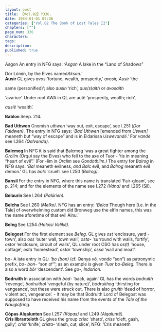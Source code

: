 ```yaml
---
layout: post
title: 【Vol.02】P336.
date: 1984-01-01 05:36
categories: ["Vol.02 The Book of Lost Tales II"]
chapters: [""]
page_num: 336
characters: 
tags: 
description: 
published: true
---
```


<p style="text-indent: 0;">
Asgon   An entry in NFG says: <I>‘Asgon </I>A lake in the “Land of Shadows”
</p>

Dor Lómin, by the Elves named<I>Aksan.’<BR></I><B>Ausir    </B>GL gives <I>avos </I>‘fortune, wealth, prosperity,’ <I>avosir, Ausir </I>‘the

same   (personified)’;   also   <I>ausin   </I>‘rich’,   <I>aus(s)aith   </I>or   <I>avosaith</I>

‘avarice’. Under root AWA in QL are autë ‘prosperity, wealth; rich’,

<I>ausië </I>‘wealth’.

<B>Bablon    </B>Seep. 214.

<B>Bad Uthwen </B>Gnomish <I>uthwen </I>‘way out, exit, escape’, see I.251 <I>(Dor Faidwen). </I>The entry in NFG says: <I>‘Bad Uthwen </I>[emended from <I>Uswen] </I>meaneth but “way of escape” and is in Eldarissa <I>Uswevandë.’ </I>For <I>vandë </I>see I.264 <I>(Qalvanda).</I>

<B>Balcmeg    </B>In NFG it is said that Balcmeg ‘was a great fighter among the <I>Orclim (Orqui </I>say the Elves) who fell to the axe of Tuor - 'tis in meaning “heart of evil”.’ (For -lim<I> </I>in <I>Orclim </I>see <I>Gondothlim.) </I>The entry f<I>or Balrog </I>in NFG says: <I>‘Bal </I>meaneth evilness, <I>and Balc </I>evil, and <I>Balrog </I>meaneth evil demon.’ GL has <I>balc </I>‘cruel’: see I.250 <I>(Balrog).</I>

<B>Bansil    </B>For the entry in NFG, where this name is translated ‘Fair-gleam’, see p. 214; and for the elements of the name see I.272 <I>(Vána) </I>and I.265 (Sil).

<B>Belaurin    </B>See I.264 <I>(Palúrien).</I>

<B>Belcha    </B>See I.260 <I>(Melko). </I>NFG has an entry: <I>‘Belca </I>Though here [i.e. in the Tale] of overwhelming custom did Bronweg use the elfin names, this was the name aforetime of that evil Ainu.’

<B>Beleg    </B>See I.254 <I>(Haloisi Velikë).</I>

<B>Belegost    </B>For the first element see <I>Beleg. </I>GL gives <I>ost </I>‘enclosure, yard - town’, also <I>oss </I>‘outer wall, town wall’, <I>osta- </I>‘surround with walls, fortify’, <I>ostor </I>‘enclosure, circuit of walls', QL under root OSO has <I>os(t) </I>‘house, cottage’, <I>osta </I>‘homestead’, <I>ostar </I>‘township’, <I>ossa </I>‘wall and moat’.

bo-    A late entry in GL: <I>‘bo (bon) </I>(cf. Qenya <I>vô, vondo </I>“son”) as patronymic prefix, <I>bo- bon- </I>“son of’”; as an example is given <I>Tuor bo-Beleg. </I>There is also a word <I>bôr </I>‘descendant’. See <I>go-, Indorion.</I>

<B>Bodruith    </B>In association with <I>bod- </I>‘back, again’ GL has the words <I>bodruith </I>‘revenge’, <I>bodruithol </I>‘vengeful (by nature)’, <I>bodruithog </I>‘thirsting for vengeance’, but these were struck out. There is also <I>gruith </I>‘deed of horror, violent act, vengeance’. - It may be that Bodruith Lord of Belegost was supposed to have received his name from the events of the <I>Tale of the Nauglafring.</I>

<B>Cópas Alqalunten    </B>See I.257 <I>(Kópas) </I>and I.249 <I>(Alqaluntë).<BR></I><B>Cris Ilbranteloth    </B>GL gives the group <I>crisc </I>‘sharp’, <I>criss </I>‘cleft, gash,<BR>gully’, <I>crist </I>‘knife’, <I>crista- </I>‘slash, cut, slice’; NFG: ‘Cris meaneth

